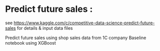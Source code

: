 

# Predict future sales : 
see
  https://www.kaggle.com/c/competitive-data-science-predict-future-sales
for details & input data files

Predict future sales using shop sales data from 1C company
Baseline notebook using XGBoost
